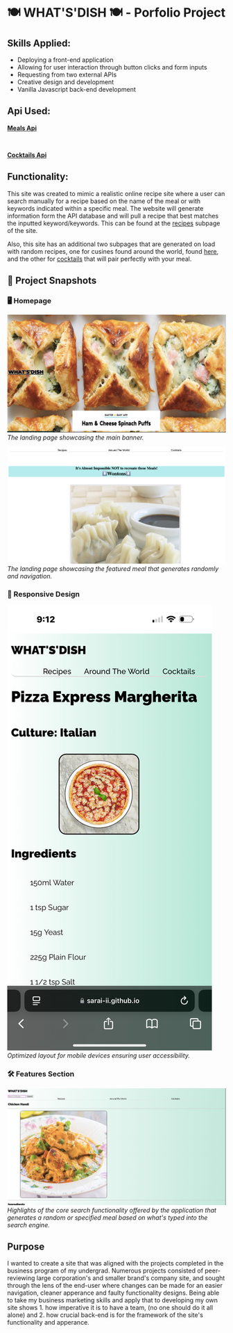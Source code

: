 # 🍽 WHAT'S'DISH 🍽 - Porfolio Project

## Skills Applied:
- Deploying a front-end application
- Allowing for user interaction through button clicks and form inputs
- Requesting from two external APIs
- Creative design and development
- Vanilla Javascript back-end development

## Api Used:

[**Meals Api**](https://www.themealdb.com/api.php)

<br>

[**Cocktails Api**](https://www.thecocktaildb.com/api.php)

## Functionality: 
This site was created to mimic a realistic online recipe site where a user can search manually for a recipe based on the name of the meal or with keywords indicated within a specific meal. The website will generate information form the API database and will pull a recipe that best matches the inputted keyword/keywords. This can be found at the [recipes](https://sarai-ii.github.io/Portfolio-Project/recipes.html) subpage of the site. 

Also, this site has an additional two subpages that are generated on load with random recipes, one for cusines found around the world, found [here](https://sarai-ii.github.io/Portfolio-Project/country.html), and the other for 
[cocktails](https://sarai-ii.github.io/Portfolio-Project/cocktails.html) that will pair perfectly with your meal.

## 📸 Project Snapshots

### 🖥️ Homepage

![Homepage Banner](demo/homepageBanner.png)
*The landing page showcasing the main banner.*

![Homepage Screenshot](demo/homepageMain.png)
*The landing page showcasing the featured meal that generates randomly and navigation.*

### 📱 Responsive Design

![Mobile View](demo/mobile-ATW.png)
*Optimized layout for mobile devices ensuring user accessibility.*

### 🛠️ Features Section

![Search Engine](demo/recipeSearchEngine.png)
*Highlights of the core search functionality offered by the application that generates a random or specified meal based on what's typed into the search engine.*

## Purpose

I wanted to create a site that was aligned with the projects completed in the business program of my undergrad. Numerous projects consisted of peer-reviewing large corporation's and smaller brand's company site, and sought through the lens of the end-user where changes can be made for an easier navigation, cleaner apperance and faulty functionality designs. Being able to take my business marketing skills and apply that to developing my own site shows 1. how imperative it is to have a team, (no one should do it all alone) and 2. how crucial back-end is for the framework of the site's functionality and apperance. 
